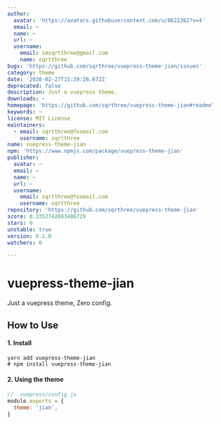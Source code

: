 ```yaml
---
author:
  avatar: 'https://avatars.githubusercontent.com/u/8622362?v=4'
  email: ~
  name: ~
  url: ~
  username:
    email: imsqrtthree@gmail.com
    name: sqrtthree
bugs: 'https://github.com/sqrthree/vuepress-theme-jian/issues'
category: theme
date: '2020-02-27T15:39:26.672Z'
deprecated: false
description: Just a vuepress theme.
downloads: ~
homepage: 'https://github.com/sqrthree/vuepress-theme-jian#readme'
keywords: ~
license: MIT License
maintainers:
  - email: sqrtthree@foxmail.com
    username: sqrtthree
name: vuepress-theme-jian
npm: 'https://www.npmjs.com/package/vuepress-theme-jian'
publisher:
  avatar: ~
  email: ~
  name: ~
  url: ~
  username:
    email: sqrtthree@foxmail.com
    username: sqrtthree
repository: 'https://github.com/sqrthree/vuepress-theme-jian'
score: 0.3352742883486729
stars: 0
unstable: true
version: 0.1.0
watchers: 0

---
```


# vuepress-theme-jian

Just a vuepress theme, Zero config.

## How to Use

#### 1. Install

```
yarn add vuepress-theme-jian
# npm install vuepress-theme-jian
```

#### 2. Using the theme

```js
// .vuepress/config.js
module.exports = {
  theme: 'jian',
}
```
